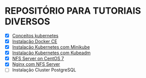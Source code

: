 # REPOSITÓRIO PARA TUTORIAIS DIVERSOS

- [x] [Conceitos kubernetes](https://github.com/galenothiago/tutoriais/blob/master/conceitos-kubernetes.md)
- [x] [Instalação Docker CE](https://github.com/galenothiago/tutoriais/blob/master/docker.md)
- [x] [Instalação Kubernetes com Minikube](https://github.com/galenothiago/tutoriais/blob/master/minikube.md)
- [x] [Instalação Kubernetes com Kubeadm](https://github.com/galenothiago/tutoriais/blob/master/kubeadm.md)
- [x] [NFS Server on CentOS 7](https://github.com/galenothiago/tutoriais/blob/master/kubeadm.md)
- [x] [Nginx com NFS Server](https://github.com/galenothiago/tutoriais/blob/master/kubeadm.md)
- [ ] Instalação Cluster PostgreSQL
